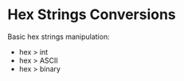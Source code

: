# Hex Strings Conversions

Basic hex strings manipulation:

- hex > int
- hex > ASCII
- hex > binary
